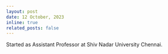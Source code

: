 ```yaml
---
layout: post
date: 12 October, 2023
inline: true
related_posts: false
---
```


Started as Assistant Professor at Shiv Nadar University Chennai.
